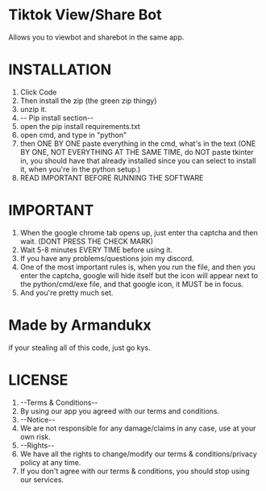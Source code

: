 # Tiktok View/Share Bot
Allows you to viewbot and sharebot in the same app.
# INSTALLATION
1. Click Code
2. Then install the zip (the green zip thingy)
3. unzip it.
4. -- Pip install section--
5. open the pip install requirements.txt
6. open cmd, and type in "python"
7. then ONE BY ONE paste everything in the cmd, what's in the text (ONE BY ONE, NOT EVERYTHING AT THE SAME TIME, do NOT paste tkinter in, you should have that already installed since you can select to install it, when you're in the python setup.)
8. READ IMPORTANT BEFORE RUNNING THE SOFTWARE

# IMPORTANT
1. When the google chrome tab opens up, just enter tha captcha and then wait. (DONT PRESS THE CHECK MARK)
2. Wait 5-8 minutes EVERY TIME before using it.
3. If you have any problems/questions join my discord.
4. One of the most important rules is, when you run the file, and then you enter the captcha, google will hide itself but the icon will appear next to the python/cmd/exe file, and that google icon, it MUST be in focus.
5. And you're pretty much set.

# Made by Armandukx
if your stealing all of this code, just go kys.

# LICENSE
1. --Terms & Conditions--
2. By using our app you agreed with our terms and conditions.
3. --Notice--
4. We are not responsible for any damage/claims in any case, use at your own risk.
5. --Rights--
6. We have all the rights to change/modify our terms & conditions/privacy policy at any time.
7. If you don't agree with our terms & conditions, you should stop using our services.
